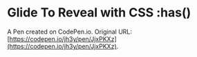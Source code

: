# Glide To Reveal with CSS :has()

A Pen created on CodePen.io. Original URL: [https://codepen.io/jh3y/pen/JjxPKXz](https://codepen.io/jh3y/pen/JjxPKXz).

